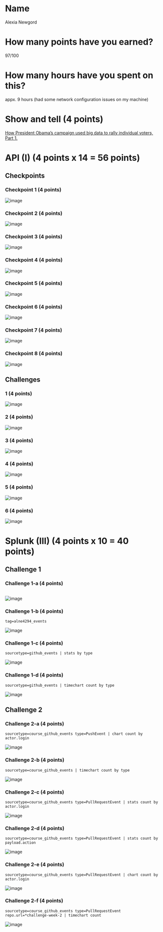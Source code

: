 # Name

Alexia Newgord

# How many points have you earned?

97/100


# How many hours have you spent on this?

appx. 9 hours (had some network configuration issues on my machine)

# Show and tell (4 points)

[How President Obama’s campaign used big data to rally individual voters, Part 1.](http://www.technologyreview.com/featuredstory/508836/how-obama-used-big-data-to-rally-voters-part-1/)

# API (I) (4 points x 14 = 56 points)

## Checkpoints

### Checkpoint 1 (4 points)

![image](cp1.png?raw=true)

### Checkpoint 2 (4 points)

![image](cp2.png?raw=true)

### Checkpoint 3 (4 points)

![image](cp3.png?raw=true)

### Checkpoint 4 (4 points)

![image](cp4.png?raw=true)

### Checkpoint 5 (4 points)

![image](cp5.png?raw=true)

### Checkpoint 6 (4 points)

![image](cp6.png?raw=true)

### Checkpoint 7 (4 points)

![image](cp7.png?raw=true)

### Checkpoint 8 (4 points)

![image](cp8.png?raw=true)

## Challenges

### 1 (4 points)

![image](c1.png?raw=true)

### 2 (4 points)

![image](c2.png?raw=true)

### 3 (4 points)

![image](c3.png?raw=true)

### 4 (4 points)

![image](c4.png?raw=true)

### 5 (4 points)

![image](c5.png?raw=true)

### 6 (4 points)

![image](c6.png?raw=true)



# Splunk (III) (4 points x 10 = 40 points)

## Challenge 1

### Challenge 1-a (4 points)
```

```
![image](c1-a.png?raw=true)

### Challenge 1-b (4 points)
```
tag=alne4294_events 
```
![image](c1-b.png?raw=true)

### Challenge 1-c (4 points)
```
sourcetype=github_events | stats by type
```
![image](c1-c.png?raw=true)

### Challenge 1-d (4 points)
```
sourcetype=github_events | timechart count by type
```
![image](c1-d.png?raw=true)

## Challenge 2

### Challenge 2-a (4 points)
```
sourcetype=course_github_events type=PushEvent | chart count by actor.login
```
![image](c2-a.png?raw=true)

### Challenge 2-b (4 points)
```
sourcetype=course_github_events | timechart count by type
```
![image](c2-b.png?raw=true)

### Challenge 2-c (4 points)
```
sourcetype=course_github_events type=PullRequestEvent | stats count by actor.login
```
![image](c2-c.png?raw=true)

### Challenge 2-d (4 points)
```
sourcetype=course_github_events type=PullRequestEvent | stats count by payload.action
```
![image](c2-d.png?raw=true)

### Challenge 2-e (4 points)
```
sourcetype=course_github_events type=PullRequestEvent | chart count by actor.login
```
![image](c2-e.png?raw=true)

### Challenge 2-f (4 points)
```
sourcetype=course_github_events type=PullRequestEvent repo.url=*challenge-week-2 | timechart count
```
![image](c2-f.png?raw=true)
